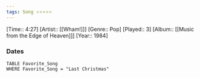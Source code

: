 ```yaml
---
tags: Song ⭐⭐⭐⭐⭐ 
---
```

[Time:: 4:27]
[Artist:: [[Wham!]]]
[Genre:: Pop]
[Played:: 3]
[Album:: [[Music from the Edge of Heaven]]]
[Year:: 1984]
### Dates
````dataview
TABLE Favorite_Song
WHERE Favorite_Song = "Last Christmas"
````